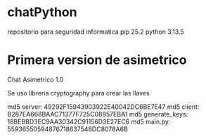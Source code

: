 # chatPython
repositorio para seguridad informatica
pip 25.2
python 3.13.5

# Primera version de asimetrico 
Chat Asimetrico 1.0

Se uso libreria cryptography para crear las llaves 

md5 server: 49292F15943903922E40042DC6BE7E47
md5 client: B287EA668BAAC71377F725C08957EBA1
md5 generate_keys: 18BEBBD3EC9AA30342C91156D3E27EC6
md5 main.py: 55936550594876718637548DC8078A6B







